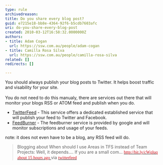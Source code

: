 ```yaml
---
type: rule
archivedreason: 
title: Do you share every blog post?
guid: e7215e18-bb8e-4364-92f6-b5cdb7603afc
uri: do-you-share-every-blog-post
created: 2010-03-12T16:58:32.0000000Z
authors:
- title: Adam Cogan
  url: https://ssw.com.au/people/adam-cogan
- title: Camilla Rosa Silva
  url: https://ssw.com.au/people/camilla-rosa-silva
related: []
redirects: []

---
```




  <p>You should always publish your blog posts to Twitter. It helps boost traffic and visability for your site.<br>
<br>
You do not need to do this manualy, there are services out there that will monitor your blogs RSS or ATOM feed and publish when you do.</p>
<ul>
    <li><a shape="rect" href="http&#58;//twitterfeed.com/" target="_blank">TwitterFeed</a> - This service offers a dedicated established service that will publish your feed to Twitter and Facebook. </li>
    <li><a shape="rect" href="http&#58;//feedburner.com/" target="_blank">FeedBurner</a>&#160;- The feedburner service is provided by google and will monitor subscriptions and usage of your feeds. </li>
</ul>
<p style="margin-right&#58;0px;" dir="ltr">note&#58; it does not even have to be a blog, any RSS feed will do.</p>
<blockquote style="margin-right&#58;0px;" dir="ltr">
<p style="margin-right&#58;0px;" dir="ltr">Blogging about When should I use Areas in TFS instead of Team Projects&#58; Well, it depends…. If you are a small com... <span style="font-family&#58;'calibri', 'sans-serif';color&#58;windowtext;"><a shape="rect" href="http&#58;//bit.ly/cWqluq" target="_blank"><span style="font-family&#58;'times new roman', 'serif';color&#58;#ce0913;">http&#58;//bit.ly/cWqluq</span></a></span> <span style="font-family&#58;'calibri', 'sans-serif';color&#58;windowtext;"><a shape="rect" href="http&#58;//twitter.com/MrHinsh/status/10218433605"><span style="font-family&#58;'times new roman', 'serif';color&#58;#ce0913;">about 15 hours ago </span></a></span>via <span style="font-family&#58;'calibri', 'sans-serif';color&#58;windowtext;"><a shape="rect" href="http&#58;//twitterfeed.com/"><span style="font-family&#58;'times new roman', 'serif';color&#58;#ce0913;">twitterfeed</span></a></span> </p>
</blockquote>

<br><excerpt class='endintro'></excerpt><br>



